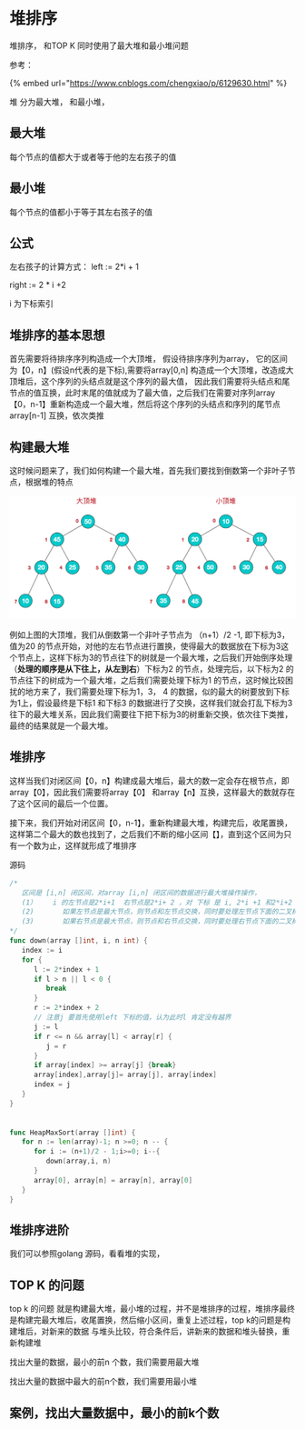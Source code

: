 # 堆排序

堆排序， 和TOP K 同时使用了最大堆和最小堆问题

参考：

{% embed url="https://www.cnblogs.com/chengxiao/p/6129630.html" %}

堆 分为最大堆， 和最小堆，

## 最大堆

每个节点的值都大于或者等于他的左右孩子的值 

## 最小堆

每个节点的值都小于等于其左右孩子的值

## 公式

左右孩子的计算方式：  left := 2\*i + 1

right := 2 \* i +2

i 为下标索引

## 堆排序的基本思想

首先需要将待排序序列构造成一个大顶堆， 假设待排序序列为array， 它的区间为【0，n】\(假设n代表的是下标\),需要将array\[0,n\] 构造成一个大顶堆，改造成大顶堆后，这个序列的头结点就是这个序列的最大值， 因此我们需要将头结点和尾节点的值互换，此时末尾的值就成为了最大值，之后我们在需要对序列array【0，n-1】重新构造成一个最大堆，然后将这个序列的头结点和序列的尾节点array\[n-1\] 互换，依次类推



## 构建最大堆

这时候问题来了，我们如何构建一个最大堆，首先我们要找到倒数第一个非叶子节点，根据堆的特点

![](../../../.gitbook/assets/image%20%2810%29.png)

例如上图的大顶堆，我们从倒数第一个非叶子节点为  （n+1）/2 -1,  即下标为3，值为20 的节点开始，对他的左右节点进行置换，使得最大的数据放在下标为3这个节点上，这样下标为3的节点往下的树就是一个最大堆，之后我们开始倒序处理（**处理的顺序是从下往上，从左到右**）下标为2 的节点，处理完后，以下标为2 的节点往下的树成为一个最大堆，之后我们需要处理下标为1 的节点，这时候比较困扰的地方来了，我们需要处理下标为1，3， 4 的数据，似的最大的树要放到下标为1上，假设最终是下标1 和下标3 的数据进行了交换，这样我们就会打乱下标为3往下的最大堆关系，因此我们需要往下把下标为3的树重新交换，依次往下类推，最终的结果就是一个最大堆。

## 堆排序

这样当我们对闭区间【0，n】构建成最大堆后，最大的数一定会存在根节点，即array【0】，因此我们需要将array【0】 和array【n】互换，这样最大的数就存在了这个区间的最后一个位置。

接下来，我们开始对闭区间【0，n-1】，重新构建最大堆，构建完后，收尾置换，这样第二个最大的数也找到了，之后我们不断的缩小区间【】，直到这个区间为只有一个数为止，这样就形成了堆排序

源码



```go
/*
   区间是 [i,n] 闭区间，对array [i,n] 闭区间的数据进行最大堆操作操作，
   (1）    i 的左节点是2*i+1  右节点是2*i+ 2 ，对 下标 是 i, 2*i +1 和2*i+2 的数据进行比较，这里要判断左节点和右节点是否超出界限，如果超出，break
   (2)       如果左节点是最大节点，则节点和左节点交换，同时要处理左节点下面的二叉树，走（1）
   (3)       如果右节点是最大节点，则节点和右节点交换，同时要处理右节点下面的二叉树，走（1）
*/
func down(array []int, i, n int) {
   index := i
   for {
      l := 2*index + 1
      if l > n || l < 0 {
         break
      }
      r := 2*index + 2
      // 注意j 要首先使用left 下标的值，认为此时l 肯定没有越界
      j := l
      if r <= n && array[l] < array[r] {
         j = r
      }
      if array[index] >= array[j] {break}
      array[index],array[j]= array[j], array[index]
      index = j
   }
}


func HeapMaxSort(array []int) {
   for n := len(array)-1; n >=0; n -- {
      for i := (n+1)/2 - 1;i>=0; i--{
         down(array,i, n)
      }
      array[0], array[n] = array[n], array[0]
   }
}
```

##  堆排序进阶

我们可以参照golang 源码，看看堆的实现，

## TOP  K 的问题

top k 的问题 就是构建最大堆，最小堆的过程，并不是堆排序的过程，堆排序最终是构建完最大堆后，收尾置换，然后缩小区间，重复上述过程，top k的问题是构建堆后，对新来的数据 与堆头比较，符合条件后，讲新来的数据和堆头替换，重新构建堆

找出大量的数据，最小的前n 个数，我们需要用最大堆

找出大量的数据中最大的前n个数，我们需要用最小堆

## 案例，找出大量数据中，最小的前k个数

